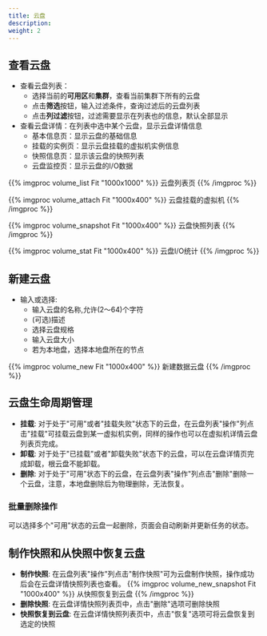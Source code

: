 ```yaml
---
title: 云盘
description: 
weight: 2
---
```


## 查看云盘

* 查看云盘列表：
  * 选择当前的**可用区**和**集群**，查看当前集群下所有的云盘
  * 点击**筛选**按钮，输入过滤条件，查询过滤后的云盘列表
  * 点击**列过滤**按钮，过滤需要显示在列表也的信息，默认全部显示
* 查看云盘详情：在列表中选中某个云盘，显示云盘详情信息
  * 基本信息页：显示云盘的基础信息 
  * 挂载的实例页：显示云盘挂载的虚拟机实例信息
  * 快照信息页：显示该云盘的快照列表
  * 云盘监控页：显示云盘的I/O数据
  
{{% imgproc volume_list Fit "1000x1000" %}}
云盘列表页
{{% /imgproc %}}

{{% imgproc volume_attach Fit "1000x400" %}}
云盘挂载的虚拟机
{{% /imgproc %}}

{{% imgproc volume_snapshot Fit "1000x400" %}}
云盘快照列表
{{% /imgproc %}}

{{% imgproc volume_stat Fit "1000x400" %}}
云盘I/O统计
{{% /imgproc %}}

## 新建云盘
* 输入或选择:
  * 输入云盘的名称,允许(2～64)个字符
  * (可选)描述
  * 选择云盘规格
  * 输入云盘大小
  * 若为本地盘，选择本地盘所在的节点
  
{{% imgproc volume_new Fit "1000x400" %}}
新建数据云盘
{{% /imgproc %}}

## 云盘生命周期管理
* **挂载**: 对于处于"可用"或者"挂载失败"状态下的云盘，在云盘列表"操作"列点击"挂载"可挂载云盘到某一虚拟机实例，同样的操作也可以在虚拟机详情云盘列表页完成。
* **卸载**: 对于处于"已挂载"或者"卸载失败"状态下的云盘，可以在云盘详情页完成卸载，根云盘不能卸载。
* **删除**: 对于处于"可用"状态下的云盘，在云盘列表"操作"列点击"删除"删除一个云盘，注意，本地盘删除后为物理删除，无法恢复。
  
### 批量删除操作

可以选择多个"可用"状态的云盘一起删除，页面会自动刷新并更新任务的状态。

## 制作快照和从快照中恢复云盘
* **制作快照**: 在云盘列表"操作"列点击"制作快照"可为云盘制作快照，操作成功后会在云盘详情快照列表也查看。
{{% imgproc volume_new_snapshot Fit "1000x400" %}}
从快照恢复到云盘
{{% /imgproc %}}
* **删除快照**: 在云盘详情快照列表页中，点击"删除"选项可删除快照
* **快照恢复到云盘**:  在云盘详情快照列表页中，点击"恢复"选项可将云盘恢复到选定的快照


